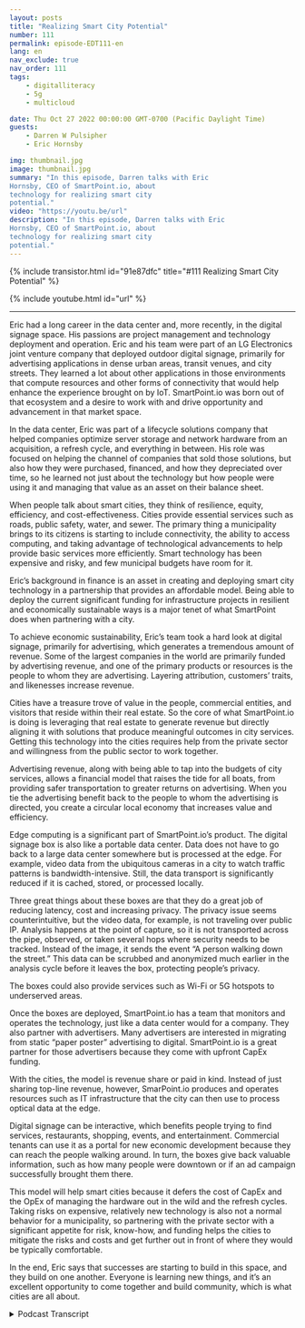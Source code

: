 ```yaml
---
layout: posts
title: "Realizing Smart City Potential"
number: 111
permalink: episode-EDT111-en
lang: en
nav_exclude: true
nav_order: 111
tags:
    - digitalliteracy
    - 5g
    - multicloud

date: Thu Oct 27 2022 00:00:00 GMT-0700 (Pacific Daylight Time)
guests:
    - Darren W Pulsipher
    - Eric Hornsby

img: thumbnail.jpg
image: thumbnail.jpg
summary: "In this episode, Darren talks with Eric
Hornsby, CEO of SmartPoint.io, about
technology for realizing smart city
potential."
video: "https://youtu.be/url"
description: "In this episode, Darren talks with Eric
Hornsby, CEO of SmartPoint.io, about
technology for realizing smart city
potential."
---
```


<div>
{% include transistor.html id="91e87dfc" title="#111 Realizing Smart City Potential" %}

{% include youtube.html id="url" %}
</div>

---

Eric had a long career in the data center and, more recently, in the digital signage space. His passions are project management and technology deployment and operation. Eric and his team were part of an LG Electronics joint venture company that deployed outdoor digital signage, primarily for advertising applications in dense urban areas, transit venues, and city streets. They learned a lot about other applications in those environments that compute resources and other forms of connectivity that would help enhance the experience brought on by IoT. SmartPoint.io was born out of that ecosystem and a desire to work with and drive opportunity and advancement in that market space.

In the data center, Eric was part of a lifecycle solutions company that helped companies optimize server storage and network hardware from an acquisition, a refresh cycle, and everything in between. His role was focused on helping the channel of companies that sold those solutions, but also how they were purchased, financed, and how they depreciated over time, so he learned not just about the technology but how people were using it and managing that value as an asset on their balance sheet.

When people talk about smart cities, they think of resilience, equity, efficiency, and cost-effectiveness. Cities provide essential services such as roads, public safety, water, and sewer. The primary thing a municipality brings to its citizens is starting to include connectivity, the ability to access computing, and taking advantage of technological advancements to help provide basic services more efficiently. Smart technology has been expensive and risky, and few municipal budgets have room for it.

Eric’s background in finance is an asset in creating and deploying smart city technology in a partnership that provides an affordable model. Being able to deploy the current significant funding for infrastructure projects in resilient and economically sustainable ways is a major tenet of what SmartPoint does when partnering with a city.

To achieve economic sustainability, Eric’s team took a hard look at digital signage, primarily for advertising, which generates a tremendous amount of revenue. Some of the largest companies in the world are primarily funded by advertising revenue, and one of the primary products or resources is the people to whom they are advertising. Layering attribution, customers’ traits, and likenesses increase revenue.

Cities have a treasure trove of value in the people, commercial entities, and visitors that reside within their real estate. So the core of what SmartPoint.io is doing is leveraging that real estate to generate revenue but directly aligning it with solutions that produce meaningful outcomes in city services. Getting this technology into the cities requires help from the private sector and willingness from the public sector to work together.

Advertising revenue, along with being able to tap into the budgets of city services, allows a financial model that raises the tide for all boats, from providing safer transportation to greater returns on advertising. When you tie the advertising benefit back to the people to whom the advertising is directed, you create a circular local economy that increases value and efficiency.

Edge computing is a significant part of SmartPoint.io’s product. The digital signage box is also like a portable data center. Data does not have to go back to a large data center somewhere but is processed at the edge. For example, video data from the ubiquitous cameras in a city to watch traffic patterns is bandwidth-intensive. Still, the data transport is significantly reduced if it is cached, stored, or processed locally.

Three great things about these boxes are that they do a great job of reducing latency, cost and increasing privacy. The privacy issue seems counterintuitive, but the video data, for example, is not traveling over public IP. Analysis happens at the point of capture, so it is not transported across the pipe, observed, or taken several hops where security needs to be tracked. Instead of the image, it sends the event “A person walking down the street.” This data can be scrubbed and anonymized much earlier in the analysis cycle before it leaves the box, protecting people’s privacy.

The boxes could also provide services such as Wi-Fi or 5G hotspots to underserved areas.

Once the boxes are deployed, SmartPoint.io has a team that monitors and operates the technology, just like a data center would for a company. They also partner with advertisers. Many advertisers are interested in migrating from static “paper poster” advertising to digital. SmartPoint.io is a great partner for those advertisers because they come with upfront CapEx funding.

With the cities, the model is revenue share or paid in kind. Instead of just sharing top-line revenue, however, SmarPoint.io produces and operates resources such as IT infrastructure that the city can then use to process optical data at the edge.

Digital signage can be interactive, which benefits people trying to find services, restaurants, shopping, events, and entertainment. Commercial tenants can use it as a portal for new economic development because they can reach the people walking around. In turn, the boxes give back valuable information, such as how many people were downtown or if an ad campaign successfully brought them there.

This model will help smart cities because it defers the cost of CapEx and the OpEx of managing the hardware out in the wild and the refresh cycles. Taking risks on expensive, relatively new technology is also not a normal behavior for a municipality, so partnering with the private sector with a significant appetite for risk, know-how, and funding helps the cities to mitigate the risks and costs and get further out in front of where they would be typically comfortable.

In the end, Eric says that successes are starting to build in this space, and they build on one another. Everyone is learning new things, and it’s an excellent opportunity to come together and build community, which is what cities are all about.



<details>
<summary> Podcast Transcript </summary>

<p></p>

</details>
